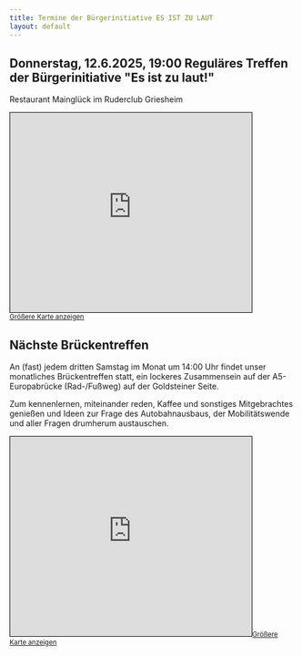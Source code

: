 ```yaml
---
title: Termine der Bürgerinitiative ES IST ZU LAUT
layout: default
---
```


## Donnerstag, 12.6.2025, 19:00 Reguläres Treffen der Bürgerinitiative "Es ist zu laut!"

Restaurant Mainglück im Ruderclub Griesheim

<iframe width="425" height="350" src="https://www.openstreetmap.org/export/embed.html?bbox=8.6063289642334%2C50.08747842507769%2C8.618216514587404%2C50.0937904599946&amp;layer=mapnik&amp;marker=50.090634546458325%2C8.6122727394104" style="border: 1px solid black"></iframe><br/><small><a href="https://www.openstreetmap.org/?mlat=50.090635&amp;mlon=8.612273#map=17/50.090635/8.612273">Größere Karte anzeigen</a></small>

<!--Das Treffen der Bürgerinitiative findet statt im 1. Stock des Evangelischen Gemeindehauses neben der Segenskirche in Griesheim, Alte Falterstraße 6

<iframe width="425" height="350" src="https://www.openstreetmap.org/export/embed.html?bbox=8.590943813323976%2C50.08483497046578%2C8.622658252716066%2C50.09773419934845&amp;layer=mapnik&amp;marker=50.0912850189243%2C8.60680103302002#map=16/50.0913/8.6068" style="border: 1px solid black"></iframe><small><a href="https://www.openstreetmap.org/?mlat=50.0913&amp;mlon=8.6068#map=16/50.0913/8.6068">Größere Karte anzeigen</a></small>
-->

## Nächste Brückentreffen

An (fast) jedem dritten Samstag im Monat um 14:00 Uhr findet unser monatliches Brückentreffen statt, ein lockeres Zusammensein auf der A5-Europabrücke (Rad-/Fußweg) auf der Goldsteiner Seite.

Zum kennenlernen, miteinander reden, Kaffee und sonstiges Mitgebrachtes genießen und Ideen zur Frage des Autobahnausbaus, der Mobilitätswende und aller Fragen drumherum austauschen.

<!--### Geplante Termine

- 15.3.2025
-->

<iframe width="425" height="350" src="https://www.openstreetmap.org/export/embed.html?bbox=8.611232042312624%2C50.084449454487164%2C8.62333416938782%2C50.09089955482507&amp;layer=mapnik&amp;marker=50.08767915505196%2C8.61728310585022" style="border: 1px solid black"></iframe><small><a href="https://www.openstreetmap.org/?mlat=50.08768&amp;mlon=8.61728#map=17/50.08767/8.61728">Größere Karte anzeigen</a></small>
